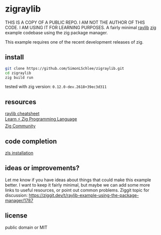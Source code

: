 # zigraylib
THIS IS A COPY OF A PUBLIC REPO. I AM NOT THE AUTHOR OF THIS CODE. I AM USING IT FOR LEARNING PURPOSES.
A fairly minimal [raylib](https://www.raylib.com/) [zig](https://ziglang.org/download/) example codebase using the zig package manager.

This example requires one of the recent development releases of zig.

## install
```bash
git clone https://github.com/SimonLSchlee/zigraylib.git
cd zigraylib
zig build run
```

tested with zig version: `0.12.0-dev.2618+39ec3d311`

## resources
[raylib cheatsheet](https://www.raylib.com/cheatsheet/cheatsheet.html)  
[Learn ⚡ Zig Programming Language](https://ziglang.org/learn/)  
[Zig Community](https://github.com/ziglang/zig/wiki/Community)  

## code completion
[zls installation](https://github.com/zigtools/zls/wiki/Installation)

## ideas or improvements?
Let me know if you have ideas about things that could make this example better.
I want to keep it fairly minimal, but maybe we can add some more links to useful resources, or point out common problems.
Ziggit topic for discussion: https://ziggit.dev/t/raylib-example-using-the-package-manager/1787

## license
public domain or MIT
